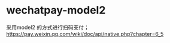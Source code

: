 # wechatpay-model2

采用model2 的方式进行扫码支付；
https://pay.weixin.qq.com/wiki/doc/api/native.php?chapter=6_5
